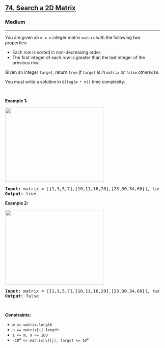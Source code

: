 <h2><a href="https://leetcode.com/problems/search-a-2d-matrix/?source=submission-noac">74. Search a 2D Matrix</a></h2><h3>Medium</h3><hr><p>You are given an <code>m x n</code> integer matrix <code>matrix</code> with the following two properties:</p>

<ul>
	<li>Each row is sorted in non-decreasing order.</li>
	<li>The first integer of each row is greater than the last integer of the previous row.</li>
</ul>

<p>Given an integer <code>target</code>, return <code>true</code> <em>if</em> <code>target</code> <em>is in</em> <code>matrix</code> <em>or</em> <code>false</code> <em>otherwise</em>.</p>

<p>You must write a solution in <code>O(log(m * n))</code> time complexity.</p>

<p>&nbsp;</p>
<p><strong class="example">Example 1:</strong></p>
<img alt="" src="https://assets.leetcode.com/uploads/2020/10/05/mat.jpg" style="width: 322px; height: 242px;" />
<pre>
<strong>Input:</strong> matrix = [[1,3,5,7],[10,11,16,20],[23,30,34,60]], target = 3
<strong>Output:</strong> true
</pre>

<p><strong class="example">Example 2:</strong></p>
<img alt="" src="https://assets.leetcode.com/uploads/2020/10/05/mat2.jpg" style="width: 322px; height: 242px;" />
<pre>
<strong>Input:</strong> matrix = [[1,3,5,7],[10,11,16,20],[23,30,34,60]], target = 13
<strong>Output:</strong> false
</pre>

<p>&nbsp;</p>
<p><strong>Constraints:</strong></p>

<ul>
	<li><code>m == matrix.length</code></li>
	<li><code>n == matrix[i].length</code></li>
	<li><code>1 &lt;= m, n &lt;= 100</code></li>
	<li><code>-10<sup>4</sup> &lt;= matrix[i][j], target &lt;= 10<sup>4</sup></code></li>
</ul>
